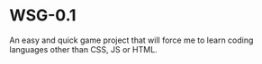 # WSG-0.1
An easy and quick game project that will force me to learn coding languages other than CSS, JS or HTML. 
